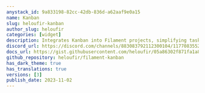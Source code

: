 ```yaml
---
anystack_id: 9a833198-82cc-42db-836d-a62aaf9e0a15
name: Kanban
slug: heloufir-kanban
author_slug: heloufir
categories: [widget]
description: Integrates Kanban into Filament projects, simplifying task management, progress tracking, and team collaboration, enhancing productivity and organization.
discord_url: https://discord.com/channels/883083792112300104/1177083552576323594
docs_url: https://gist.githubusercontent.com/heloufir/05a86302f871fa1a81ac05d693d9c9d9/raw/fcca15da212e7ad05414fd12991f57367bd14ed0/filament-kanban-docs.md
github_repository: heloufir/filament-kanban
has_dark_theme: true
has_translations: true
versions: [3]
publish_date: 2023-11-02
---
```

